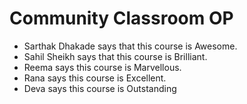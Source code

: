 # Community Classroom OP
- Sarthak Dhakade says that this course is Awesome.
- Sahil Sheikh says that this course is Brilliant.
- Reema says this course is Marvellous.
- Rana says this course is Excellent.
- Deva says this course is Outstanding
